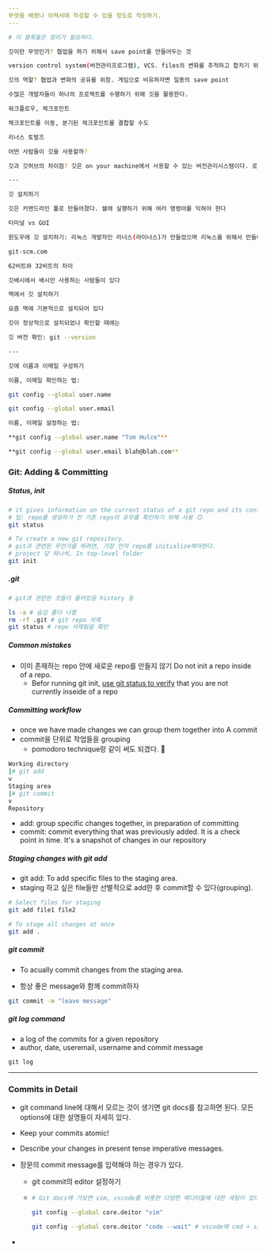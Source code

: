 ```yaml
---
무엇을 배웠나 이력서에 작성할 수 있을 정도로 작성하기.
---
```


~~~bash
# 이 블록들은 정리가 필요하다.

깃이란 무엇인가? 협업을 하기 위해서 save point를 만들어두는 것

version control system(버전관리프로그램), VCS. files의 변화를 추적하고 합치기 위한 것

깃의 역할? 협업과 변화의 공유를 위함. 게임으로 비유하자면 일종의 save point

수많은 개발자들이 하나의 프로젝트를 수행하기 위해 깃을 활용한다.

워크플로우, 체크포인트

체크포인트를 이동, 분기된 체크포인트를 결합할 수도

리너스 토발즈

어떤 사람들이 깃을 사용할까?

깃과 깃허브의 차이점? 깃은 on your machine에서 사용할 수 있는 버전관리시스템이다. 로컬에서만 써도 된다. 깃허브는 웹서비스로 회원가입이 필요하다. 깃과 깃 사용자들을 위해 만들어진 도구이다. 각자의 머신에 가져와 작업하여 협업할 수 있게 도와준다

---

깃 설치하기

깃은 커맨드라인 툴로 만들어졌다. 쉘에 실행하기 위해 여러 명령어를 익혀야 한다

터미널 vs GUI

윈도우에 깃 설치하기: 리눅스 개발자인 리너스(라이너스)가 만들었으며 리눅스를 위해서 만들어졌기 때문에 유닉스 기반의 인터페이스에서 실행하기 위해서 만들었음. 윈도우에는 유닉스 기반 프롬프트가 깔려있지 않음. 깃 배시를 설치해야 함 깃 설치프로그램을 설치하자

git-scm.com

62비트와 32비트의 차이

깃배시에서 배시만 사용하는 사람들이 있다

멕에서 깃 설치하기

요즘 맥에 기본적으로 설치되어 있다

깃이 정상적으로 설치되었나 확인할 때에는

깃 버전 확인: git --version

---

깃에 이름과 이메일 구성하기

이름, 이메일 확인하는 법:

git config --global user.name

git config --global user.email

이름, 이메일 설정하는 법:

**git config --global user.name "Tom Hulce"**

**git config --global user.email blah@blah.com**
~~~

### Git: Adding & Committing

##### Status, init

~~~bash
# it gives information on the current status of a git repo and its contents
# 팁: repo를 생성하기 전 기존 repo의 유무를 확인하기 위해 사용 🙃
git status
~~~

~~~bash
# To create a new git repository.
# git과 관련된 무언가를 하려면, 가장 먼저 repo를 initialize해야한다.
# project 당 하나씩, In top-level folder
git init
~~~

##### .git

~~~bash
# git과 관련된 것들이 들어있음 history 등

ls -a # 숨김 폴더 나열
rm -rf .git # git repo 삭제
git status # repo 삭제됨을 확인
~~~

##### Common mistakes

- 이미 존재하는 repo 안에 새로운 repo를 만들지 않기 Do not init a repo inside of a repo.
  - Befor running git init, <u>use git status to verify</u> that you are not currently inseide of a repo

##### Committing workflow

- once we have made changes we can group them together into A commit
- commit을 단위로 작업들을 grouping
  - pomodoro technique랑 같이 써도 되겠다. 🦀

~~~bash
Working directory
|# git add
v
Staging area
|# git commit
v
Repository
~~~

- add: group specific changes together, in preparation of committing
- commit: commit everything that was previously added. It is a check point in time. It's a snapshot of changes in our repository

##### Staging changes with git add

- git add: To add specific files to the staging area.
- staging 하고 싶은 file들만 선별적으로 add한 후 commit할 수 있다(grouping).

~~~bash
# Select files for staging
git add file1 file2

# To stage all changes at once
git add .
~~~

##### git commit

- To acually commit changes from the staging area.

- 항상 좋은 message와 함께 commit하자

~~~bash
git commit -m "leave message"
~~~

##### git log command

- a log of the commits for a given repository
- author, date, useremail, username and commit message

~~~ba
git log
~~~

---

### Commits in Detail

- git command line에 대해서 모르는 것이 생기면 git docs를 참고하면 된다. 모든 options에 대한 설명들이 자세히 있다.

- Keep your commits atomic!
- Describe your changes in present tense imperative messages.

- 장문의 commit message를 입력해야 하는 경우가 있다.

  - git commit의 editor 설정하기

  - ~~~bash
    # Git docs에 가보면 vim, vscode를 비롯한 다양한 에디터들에 대한 세팅이 있다. core editor를 설정하여 장문의 msg를 남길 수 있다.
    
    git config --global core.deitor "vim"
    
    git config --global core.deitor "code --wait" # vscode에 cmd + shift + p 를 누른 후 code를 입력하여 code command in path를 설치해야 할 수 있다.
    ~~~

- 
